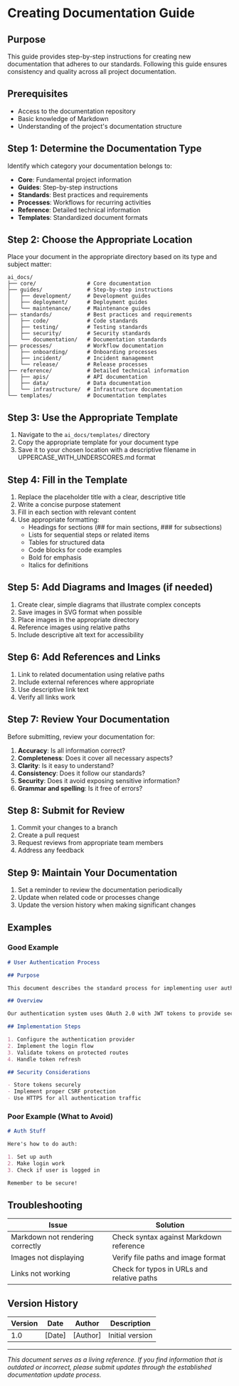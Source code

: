 # Creating Documentation Guide

## Purpose

This guide provides step-by-step instructions for creating new documentation that adheres to our standards. Following this guide ensures consistency and quality across all project documentation.

## Prerequisites

- Access to the documentation repository
- Basic knowledge of Markdown
- Understanding of the project's documentation structure

## Step 1: Determine the Documentation Type

Identify which category your documentation belongs to:

- **Core**: Fundamental project information
- **Guides**: Step-by-step instructions
- **Standards**: Best practices and requirements
- **Processes**: Workflows for recurring activities
- **Reference**: Detailed technical information
- **Templates**: Standardized document formats

## Step 2: Choose the Appropriate Location

Place your document in the appropriate directory based on its type and subject matter:

```
ai_docs/
├── core/                # Core documentation
├── guides/              # Step-by-step instructions
│   ├── development/     # Development guides
│   ├── deployment/      # Deployment guides
│   └── maintenance/     # Maintenance guides
├── standards/           # Best practices and requirements
│   ├── code/            # Code standards
│   ├── testing/         # Testing standards
│   ├── security/        # Security standards
│   └── documentation/   # Documentation standards
├── processes/           # Workflow documentation
│   ├── onboarding/      # Onboarding processes
│   ├── incident/        # Incident management
│   └── release/         # Release processes
├── reference/           # Detailed technical information
│   ├── apis/            # API documentation
│   ├── data/            # Data documentation
│   └── infrastructure/  # Infrastructure documentation
└── templates/           # Documentation templates
```

## Step 3: Use the Appropriate Template

1. Navigate to the `ai_docs/templates/` directory
2. Copy the appropriate template for your document type
3. Save it to your chosen location with a descriptive filename in UPPERCASE_WITH_UNDERSCORES.md format

## Step 4: Fill in the Template

1. Replace the placeholder title with a clear, descriptive title
2. Write a concise purpose statement
3. Fill in each section with relevant content
4. Use appropriate formatting:
   - Headings for sections (## for main sections, ### for subsections)
   - Lists for sequential steps or related items
   - Tables for structured data
   - Code blocks for code examples
   - Bold for emphasis
   - Italics for definitions

## Step 5: Add Diagrams and Images (if needed)

1. Create clear, simple diagrams that illustrate complex concepts
2. Save images in SVG format when possible
3. Place images in the appropriate directory
4. Reference images using relative paths
5. Include descriptive alt text for accessibility

## Step 6: Add References and Links

1. Link to related documentation using relative paths
2. Include external references where appropriate
3. Use descriptive link text
4. Verify all links work

## Step 7: Review Your Documentation

Before submitting, review your documentation for:

1. **Accuracy**: Is all information correct?
2. **Completeness**: Does it cover all necessary aspects?
3. **Clarity**: Is it easy to understand?
4. **Consistency**: Does it follow our standards?
5. **Security**: Does it avoid exposing sensitive information?
6. **Grammar and spelling**: Is it free of errors?

## Step 8: Submit for Review

1. Commit your changes to a branch
2. Create a pull request
3. Request reviews from appropriate team members
4. Address any feedback

## Step 9: Maintain Your Documentation

1. Set a reminder to review the documentation periodically
2. Update when related code or processes change
3. Update the version history when making significant changes

## Examples

### Good Example

```markdown
# User Authentication Process

## Purpose

This document describes the standard process for implementing user authentication in our applications.

## Overview

Our authentication system uses OAuth 2.0 with JWT tokens to provide secure, stateless authentication.

## Implementation Steps

1. Configure the authentication provider
2. Implement the login flow
3. Validate tokens on protected routes
4. Handle token refresh

## Security Considerations

- Store tokens securely
- Implement proper CSRF protection
- Use HTTPS for all authentication traffic
```

### Poor Example (What to Avoid)

```markdown
# Auth Stuff

Here's how to do auth:

1. Set up auth
2. Make login work
3. Check if user is logged in

Remember to be secure!
```

## Troubleshooting

| Issue | Solution |
|-------|----------|
| Markdown not rendering correctly | Check syntax against Markdown reference |
| Images not displaying | Verify file paths and image format |
| Links not working | Check for typos in URLs and relative paths |

## Version History

| Version | Date | Author | Description |
|---------|------|--------|-------------|
| 1.0 | [Date] | [Author] | Initial version |

---

*This document serves as a living reference. If you find information that is outdated or incorrect, please submit updates through the established documentation update process.*
